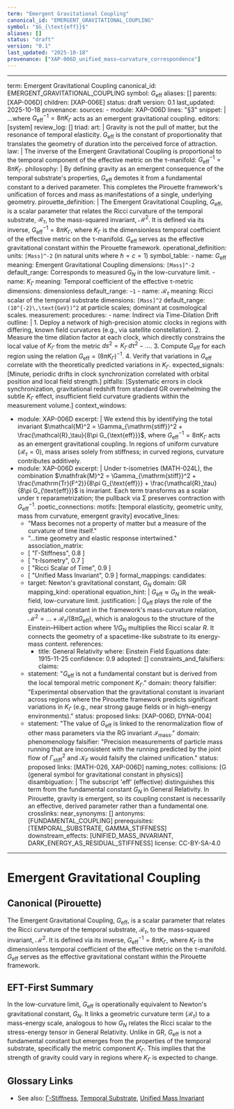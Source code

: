 ```yaml
---
term: "Emergent Gravitational Coupling"
canonical_id: "EMERGENT_GRAVITATIONAL_COUPLING"
symbol: "$G_{\text{eff}}$"
aliases: []
status: "draft"
version: "0.1"
last_updated: "2025-10-18"
provenance: ["XAP-006D_unified_mass–curvature_correspondence"]
---
```


---
term: Emergent Gravitational Coupling
canonical_id: EMERGENT_GRAVITATIONAL_COUPLING
symbol: $G_{\text{eff}}$
aliases: []
parents: [XAP-006D]
children: [XAP-006E]
status: draft
version: 0.1
last_updated: 2025-10-18
provenance:
  sources:
    - module: XAP-006D
      lines: "§3"
      snippet: |
        ...where $G_{\text{eff}}^{-1}=8\pi K_\Gamma$ acts as an emergent gravitational coupling.
  editors: [system]
  review_log: []
triad:
  art: |
    Gravity is not the pull of matter, but the resonance of temporal elasticity. $G_{\text{eff}}$ is the constant of proportionality that translates the geometry of duration into the perceived force of attraction.
  law: |
    The inverse of the Emergent Gravitational Coupling is proportional to the temporal component of the effective metric on the τ-manifold: $G_{\text{eff}}^{-1} = 8\pi K_\Gamma$.
  philosophy: |
    By defining gravity as an emergent consequence of the temporal substrate's properties, $G_{\text{eff}}$ demotes it from a fundamental constant to a derived parameter. This completes the Pirouette framework's unification of forces and mass as manifestations of a single, underlying geometry.
pirouette_definition: |
  The Emergent Gravitational Coupling, $G_{\text{eff}}$, is a scalar parameter that relates the Ricci curvature of the temporal substrate, $\mathcal{R}_\tau$, to the mass-squared invariant, $\mathcal{M}^2$. It is defined via its inverse, $G_{\text{eff}}^{-1} = 8\pi K_\Gamma$, where $K_\Gamma$ is the dimensionless temporal coefficient of the effective metric on the τ-manifold. $G_{\text{eff}}$ serves as the effective gravitational constant within the Pirouette framework.
operational_definition:
  units: `[Mass]^-2` (in natural units where $\hbar=c=1$)
  symbol_table:
    - name: $G_{\text{eff}}$
      meaning: Emergent Gravitational Coupling
      dimensions: `[Mass]^-2`
      default_range: Corresponds to measured $G_N$ in the low-curvature limit.
    - name: $K_\Gamma$
      meaning: Temporal coefficient of the effective τ-metric
      dimensions: dimensionless
      default_range: `~1`
    - name: $\mathcal{R}_\tau$
      meaning: Ricci scalar of the temporal substrate
      dimensions: `[Mass]^2`
      default_range: `(10^{-2}\,\text{GeV})^2` at particle scales; dominant at cosmological scales.
  measurement:
    procedures:
      - name: Indirect via Time-Dilation Drift
        outline: |
          1. Deploy a network of high-precision atomic clocks in regions with differing, known field curvatures (e.g., via satellite constellation).
          2. Measure the time dilation factor at each clock, which directly constrains the local value of $K_\Gamma$ from the metric $ds^2 = K_\Gamma\,d\tau^2 - \dots$.
          3. Compute $G_{\text{eff}}$ for each region using the relation $G_{\text{eff}} = (8\pi K_\Gamma)^{-1}$.
          4. Verify that variations in $G_{\text{eff}}$ correlate with the theoretically predicted variations in $K_\Gamma$.
        expected_signals: [Minute, periodic drifts in clock synchronization correlated with orbital position and local field strength.]
        pitfalls: [Systematic errors in clock synchronization, gravitational redshift from standard GR overwhelming the subtle $K_\Gamma$ effect, insufficient field curvature gradients within the measurement volume.]
context_windows:
  - module: XAP-006D
    excerpt: |
      We extend this by identifying the total invariant $\mathcal{M}^2 = \Gamma_{\mathrm{stiff}}^2 + \frac{\mathcal{R}_\tau}{8\pi G_{\text{eff}}}$, where $G_{\text{eff}}^{-1}=8\pi K_\Gamma$ acts as an emergent gravitational coupling. In regions of uniform curvature ($\mathcal{R}_\tau=0$), mass arises solely from stiffness; in curved regions, curvature contributes additively.
  - module: XAP-006D
    excerpt: |
      Under τ-isometries (MATH-024L), the combination $\mathfrak{M}^2 = \Gamma_{\mathrm{stiff}}^2 + \frac{\mathrm{Tr}(F^2)}{8\pi G_{\text{eff}}} + \frac{\mathcal{R}_\tau}{8\pi G_{\text{eff}}}$ is invariant. Each term transforms as a scalar under τ reparametrization; the pullback via Σ preserves contraction with $G_{\text{eff}}^{-1}$.
poetic_connections:
  motifs: [temporal elasticity, geometric unity, mass from curvature, emergent gravity]
  evocative_lines:
    - "Mass becomes not a property of matter but a measure of the curvature of time itself."
    - "...time geometry and elastic response intertwined."
  association_matrix:
    - [ "Γ-Stiffness", 0.8 ]
    - [ "τ-Isometry", 0.7 ]
    - [ "Ricci Scalar of Time", 0.9 ]
    - [ "Unified Mass Invariant", 0.9 ]
formal_mappings:
  candidates:
    - target: Newton's gravitational constant, $G_N$
      domain: GR
      mapping_kind: operational
      equation_hint: |
        $G_{\text{eff}} \approx G_N$ in the weak-field, low-curvature limit.
      justification: |
        $G_{\text{eff}}$ plays the role of the gravitational constant in the framework's mass-curvature relation, $\mathcal{M}^2 = \dots + \mathcal{R}_\tau/(8\pi G_{\text{eff}})$, which is analogous to the structure of the Einstein–Hilbert action where $1/G_N$ multiplies the Ricci scalar $R$. It connects the geometry of a spacetime-like substrate to its energy-mass content.
      references:
        - title: General Relativity
          where: Einstein Field Equations
          date: 1915-11-25
      confidence: 0.9
  adopted: []
constraints_and_falsifiers:
  claims:
    - statement: "$G_{\text{eff}}$ is not a fundamental constant but is derived from the local temporal metric component $K_\Gamma$."
      domain: theory
      falsifier: "Experimental observation that the gravitational constant is invariant across regions where the Pirouette framework predicts significant variations in $K_\Gamma$ (e.g., near strong gauge fields or in high-energy environments)."
      status: proposed
      links: [XAP-006D, DYNA-004]
    - statement: "The value of $G_{\text{eff}}$ is linked to the renormalization flow of other mass parameters via the RG invariant $\mathcal{I}_{\text{mass}}$."
      domain: phenomenology
      falsifier: "Precision measurements of particle mass running that are inconsistent with the running predicted by the joint flow of $\Gamma_{\mathrm{stiff}}^2$ and $\mathcal{K}_F$ would falsify the claimed unification."
      status: proposed
      links: [MATH-026, XAP-006D]
naming_notes:
  collisions: [G (general symbol for gravitational constant in physics)]
  disambiguation: |
    The subscript 'eff' (effective) distinguishes this term from the fundamental constant $G_N$ in General Relativity. In Pirouette, gravity is emergent, so its coupling constant is necessarily an effective, derived parameter rather than a fundamental one.
crosslinks:
  near_synonyms: []
  antonyms: [FUNDAMENTAL_COUPLING]
  prerequisites: [TEMPORAL_SUBSTRATE, GAMMA_STIFFNESS]
  downstream_effects: [UNIFIED_MASS_INVARIANT, DARK_ENERGY_AS_RESIDUAL_STIFFNESS]
license: CC-BY-SA-4.0
---

# Emergent Gravitational Coupling

## Canonical (Pirouette)
The Emergent Gravitational Coupling, $G_{\text{eff}}$, is a scalar parameter that relates the Ricci curvature of the temporal substrate, $\mathcal{R}_\tau$, to the mass-squared invariant, $\mathcal{M}^2$. It is defined via its inverse, $G_{\text{eff}}^{-1} = 8\pi K_\Gamma$, where $K_\Gamma$ is the dimensionless temporal coefficient of the effective metric on the τ-manifold. $G_{\text{eff}}$ serves as the effective gravitational constant within the Pirouette framework.

## EFT-First Summary
In the low-curvature limit, $G_{\text{eff}}$ is operationally equivalent to Newton's gravitational constant, $G_N$. It links a geometric curvature term ($\mathcal{R}_\tau$) to a mass-energy scale, analogous to how $G_N$ relates the Ricci scalar to the stress-energy tensor in General Relativity. Unlike in GR, $G_{\text{eff}}$ is not a fundamental constant but emerges from the properties of the temporal substrate, specifically the metric component $K_\Gamma$. This implies that the strength of gravity could vary in regions where $K_\Gamma$ is expected to change.

## Glossary Links
- See also: [Γ-Stiffness](GAMMA_STIFFNESS), [Temporal Substrate](TEMPORAL_SUBSTRATE), [Unified Mass Invariant](UNIFIED_MASS_INVARIANT)